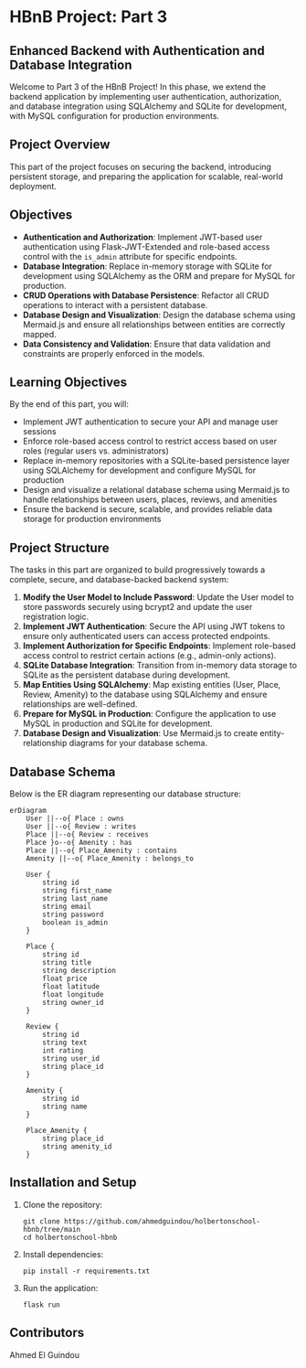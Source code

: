 # HBnB Project: Part 3

## Enhanced Backend with Authentication and Database Integration

Welcome to Part 3 of the HBnB Project! In this phase, we extend the backend application by implementing user authentication, authorization, and database integration using SQLAlchemy and SQLite for development, with MySQL configuration for production environments.

## Project Overview

This part of the project focuses on securing the backend, introducing persistent storage, and preparing the application for scalable, real-world deployment.

## Objectives

- **Authentication and Authorization**: Implement JWT-based user authentication using Flask-JWT-Extended and role-based access control with the `is_admin` attribute for specific endpoints.
- **Database Integration**: Replace in-memory storage with SQLite for development using SQLAlchemy as the ORM and prepare for MySQL for production.
- **CRUD Operations with Database Persistence**: Refactor all CRUD operations to interact with a persistent database.
- **Database Design and Visualization**: Design the database schema using Mermaid.js and ensure all relationships between entities are correctly mapped.
- **Data Consistency and Validation**: Ensure that data validation and constraints are properly enforced in the models.

## Learning Objectives

By the end of this part, you will:

- Implement JWT authentication to secure your API and manage user sessions
- Enforce role-based access control to restrict access based on user roles (regular users vs. administrators)
- Replace in-memory repositories with a SQLite-based persistence layer using SQLAlchemy for development and configure MySQL for production
- Design and visualize a relational database schema using Mermaid.js to handle relationships between users, places, reviews, and amenities
- Ensure the backend is secure, scalable, and provides reliable data storage for production environments

## Project Structure

The tasks in this part are organized to build progressively towards a complete, secure, and database-backed backend system:

1. **Modify the User Model to Include Password**: Update the User model to store passwords securely using bcrypt2 and update the user registration logic.
2. **Implement JWT Authentication**: Secure the API using JWT tokens to ensure only authenticated users can access protected endpoints.
3. **Implement Authorization for Specific Endpoints**: Implement role-based access control to restrict certain actions (e.g., admin-only actions).
4. **SQLite Database Integration**: Transition from in-memory data storage to SQLite as the persistent database during development.
5. **Map Entities Using SQLAlchemy**: Map existing entities (User, Place, Review, Amenity) to the database using SQLAlchemy and ensure relationships are well-defined.
6. **Prepare for MySQL in Production**: Configure the application to use MySQL in production and SQLite for development.
7. **Database Design and Visualization**: Use Mermaid.js to create entity-relationship diagrams for your database schema.

## Database Schema

Below is the ER diagram representing our database structure:

```mermaid
erDiagram
    User ||--o{ Place : owns
    User ||--o{ Review : writes
    Place ||--o{ Review : receives
    Place }o--o{ Amenity : has
    Place ||--o{ Place_Amenity : contains
    Amenity ||--o{ Place_Amenity : belongs_to
    
    User {
        string id 
        string first_name
        string last_name
        string email
        string password
        boolean is_admin
    }
    
    Place {
        string id 
        string title
        string description
        float price
        float latitude
        float longitude
        string owner_id 
    }
    
    Review {
        string id 
        string text
        int rating
        string user_id 
        string place_id 
    }
    
    Amenity {
        string id 
        string name
    }
    
    Place_Amenity {
        string place_id 
        string amenity_id 
    }
```


## Installation and Setup

1. Clone the repository:
   ```
   git clone https://github.com/ahmedguindou/holbertonschool-hbnb/tree/main
   cd holbertonschool-hbnb
   ```

2. Install dependencies:
   ```
   pip install -r requirements.txt
   ```

3. Run the application:
   ```
   flask run
   ```

## Contributors

Ahmed El Guindou
